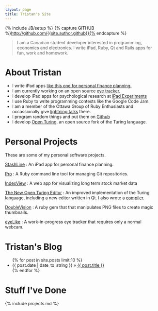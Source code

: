 ```yaml
---
layout: page
title: Tristan's Site
---
```

{% include JB/setup %}
{% capture GITHUB %}http://github.com/{{site.author.github}}{% endcapture %}

> I am a Canadian student developer interested in programming, economics and electronics.
> I write iPad, Ruby, Qt and Rails apps for fun, work and homework.

# About Tristan

- I write iPad apps [like this one for personal finance planning.](/stashline/)
- I am currently working on an open source [eye tracker.]({{GITHUB}}/eyeLike)
- I develop iPad apps for psychological research at [iPad Experiments](http://hume.ca/ix)
- I use Ruby to write programming contests like the Google Code Jam.
- I am a member of the Ottawa Group of Ruby Enthusiasts and occassionally give [lightning talks](/2013/02/06/ottawa-ruby-lightning-talks/)
  there.
- I program random things and put them on [Github]({{GITHUB}})
- I develop [Open Turing](http://tristan.hume.ca/openturing), an open source fork of the Turing language.

# Personal Projects

These are some of my personal software projects.

[StashLine](/stashline/)
: An iPad app for personal finance planning.

[Pro](http://github.com/trishume/pro)
: A Ruby command line tool for managing Git repositories.

[IndexView](/indexView)
: A web app for visualizing long term stock market data

[The New Open Turing Editor](http://tristan.hume.ca/openturing)
: An improved implementation of the Turing language, including a new editor written in Qt.
  I also wrote a [compiler](https://github.com/Open-Turing-Project/OpenTuringCompiler).

[DoubleVision]({{GITHUB}}/doubleVision)
: A ruby gem that that manipulates PNG files to create magic thumbnails.

[eyeLike]({{GITHUB}}/eyeLike)
: A work-in-progress eye tracker that requires only a normal webcam.

# Tristan's Blog

<ul class="posts">
  {% for post in site.posts limit:10 %}
    <li><span>{{ post.date | date_to_string }}</span> &raquo; <a href="{{ BASE_PATH }}{{ post.url }}/">{{ post.title }}</a></li>
  {% endfor %}
</ul>

# Stuff I've Done

{% include projects.md %}
